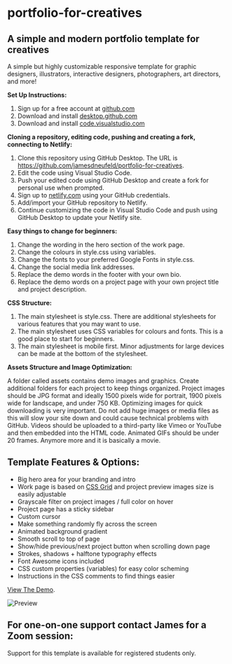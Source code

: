 # portfolio-for-creatives
## A simple and modern portfolio template for creatives
 
A simple but highly customizable responsive template for graphic designers, illustrators, interactive designers, photographers, art directors, and more!

**Set Up Instructions:**

1. Sign up for a free account at [github.com](https://github.com/)
2. Download and install [desktop.github.com](https://desktop.github.com/)
3. Download and install [code.visualstudio.com](https://code.visualstudio.com/)

**Cloning a repository, editing code, pushing and creating a fork, connecting to Netlify:**

1. Clone this repository using GitHub Desktop. The URL is https://github.com/jamesdneufeld/portfolio-for-creatives.
2. Edit the code using Visual Studio Code.
3. Push your edited code using GitHub Desktop and create a fork for personal use when prompted.
4. Sign up to [netlify.com](https://www.netlify.com/) using your GitHub credentials.
5. Add/import your GitHub repository to Netlify.
6. Continue customizing the code in Visual Studio Code and push using GitHub Desktop to update your Netlify site.
 
**Easy things to change for beginners:**

1. Change the wording in the hero section of the work page.
2. Change the colours in style.css using variables.
3. Change the fonts to your preferred Google Fonts in style.css.
4. Change the social media link addresses.
5. Replace the demo words in the footer with your own bio.
6. Replace the demo words on a project page with your own project title and project description.

**CSS Structure:**

1. The main stylesheet is style.css. There are additional stylesheets for various features that you may want to use.
2. The main stylesheet uses CSS variables for colours and fonts. This is a good place to start for beginners.
3. The main stylesheet is mobile first. Minor adjustments for large devices can be made at the bottom of the stylesheet.

**Assets Structure and Image Optimization:**

A folder called assets contains demo images and graphics. Create additional folders for each project to keep things organized. Project images should be JPG format and ideally 1500 pixels wide for portrait, 1900 pixels wide for landscape, and under 750 KB. Optimizing images for quick downloading is very important. Do not add huge images or media files as this will slow your site down and could cause technical problems with GitHub. Videos should be uploaded to a third-party like Vimeo or YouTube and then embedded into the HTML code. Animated GIFs should be under 20 frames. Anymore more and it is basically a movie.

## Template Features & Options:

- Big hero area for your branding and intro
- Work page is based on <a href="https://css-tricks.com/snippets/css/complete-guide-grid/" target="_blank">CSS Grid</a> and project preview images size is easily adjustable
- Grayscale filter on project images / full color on hover
- Project page has a sticky sidebar
- Custom cursor
- Make something randomly fly across the screen
- Animated background gradient
- Smooth scroll to top of page
- Show/hide previous/next project button when scrolling down page
- Strokes, shadows + halftone typography effects
- Font Awesome icons included
- CSS custom properties (variables) for easy color scheming
- Instructions in the CSS comments to find things easier

[View The Demo](https://portfolio-for-creatives.netlify.app/).

![Preview](https://portfolio-for-creatives.netlify.app/screenshot.png)

## For one-on-one support contact James for a Zoom session:

Support for this template is available for registered students only.
 
